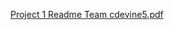 [Project 1 Readme Team cdevine5.pdf](https://github.com/user-attachments/files/17422671/Project.1.Readme.Team.cdevine5.pdf)
